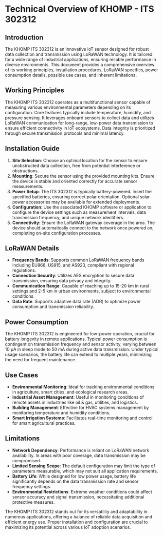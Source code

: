 # Technical Overview of KHOMP - ITS 302312

## Introduction
The KHOMP ITS 302312 is an innovative IoT sensor designed for robust data collection and transmission using LoRaWAN technology. It is tailored for a wide range of industrial applications, ensuring reliable performance in diverse environments. This document provides a comprehensive overview of its working principles, installation procedures, LoRaWAN specifics, power consumption details, possible use cases, and inherent limitations.

## Working Principles
The KHOMP ITS 302312 operates as a multifunctional sensor capable of measuring various environmental parameters depending on its configuration. Core features typically include temperature, humidity, and pressure sensing. It leverages onboard sensors to collect data and utilizes LoRaWAN communication for long-range, low-power data transmission to ensure efficient connectivity in IoT ecosystems. Data integrity is prioritized through secure transmission protocols and minimal latency.

## Installation Guide
1. **Site Selection**: Choose an optimal location for the sensor to ensure unobstructed data collection, free from potential interference or obstructions.
2. **Mounting**: Secure the sensor using the provided mounting kits. Ensure the device is stable and oriented correctly for accurate sensor measurements.
3. **Power Setup**: The ITS 302312 is typically battery-powered. Insert the specified batteries, ensuring correct polar orientation. Optional solar power accessories may be available for extended deployments.
4. **Configuration**: Use the associated KHOMP software or application to configure the device settings such as measurement intervals, data transmission frequency, and unique network identifiers.
5. **Connectivity**: Ensure the LoRaWAN gateway coverage in the area. The device should automatically connect to the network once powered on, completing on-site configuration processes.

## LoRaWAN Details
- **Frequency Bands**: Supports common LoRaWAN frequency bands including EU868, US915, and AS923, compliant with regional regulations.
- **Connection Security**: Utilizes AES encryption to secure data transmission, ensuring data privacy and integrity.
- **Communication Range**: Capable of reaching up to 15-20 km in rural settings and 2-5 km in urban environments, subject to environmental conditions.
- **Data Rate**: Supports adaptive data rate (ADR) to optimize power consumption and transmission reliability.

## Power Consumption
The KHOMP ITS 302312 is engineered for low-power operation, crucial for battery longevity in remote applications. Typical power consumption is contingent on transmission frequency and sensor activity, varying between 10 µA in sleep mode to 50 mA during active data transmission. Under typical usage scenarios, the battery life can extend to multiple years, minimizing the need for frequent maintenance.

## Use Cases
- **Environmental Monitoring**: Ideal for tracking environmental conditions in agriculture, smart cities, and ecological research areas.
- **Industrial Asset Management**: Useful in monitoring conditions of remote assets in industries like oil & gas, utilities, and logistics.
- **Building Management**: Effective for HVAC systems management by monitoring temperature and humidity conditions.
- **Smart Irrigation Systems**: Facilitates real-time monitoring and control for smart agricultural practices.

## Limitations
- **Network Dependency**: Performance is reliant on LoRaWAN network availability. In areas with poor coverage, data transmission may be compromised.
- **Limited Sensing Scope**: The default configuration may limit the type of parameters measurable, which may not suit all application requirements.
- **Battery Life**: While designed for low power usage, battery life significantly depends on the data transmission rate and sensor frequency settings.
- **Environmental Restrictions**: Extreme weather conditions could affect sensor accuracy and signal transmission, necessitating additional protective measures.

The KHOMP ITS 302312 stands out for its versatility and adaptability in numerous applications, offering a balance of reliable data acquisition and efficient energy use. Proper installation and configuration are crucial to maximizing its potential across various IoT adoption scenarios.